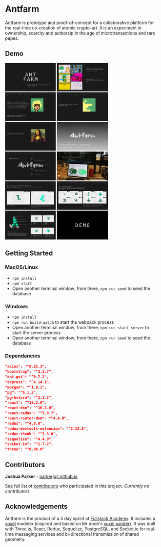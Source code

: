 # Antfarm

Antfarm is prototype and proof-of-concept for a collaborative platform for the real-time co-creation of atomic crypto-art. It is an experiment in ownership, scarcity and authorsip in the age of microtransactions and rare pepes. 

## Demo

<img src="images/antfarm_pdf/antfarm.jpg" width="33%"/> <img src="images/antfarm_pdf/antfarm2.jpg" width="33%"/> <img src="images/antfarm_pdf/antfarm3.jpg" width="33%"/> 
<img src="images/antfarm_pdf/antfarm4.jpg" width="33%"/> <img src="images/antfarm_pdf/antfarm5.jpg" width="33%"/> <img src="images/antfarm_pdf/antfarm6.jpg" width="33%"/> 
<img src="images/antfarm_pdf/antfarm7.jpg" width="33%"/> <img src="images/antfarm_pdf/antfarm8.jpg" width="33%"/> <img src="images/antfarm_pdf/antfarm9.jpg" width="33%"/> 
<img src="images/antfarm_pdf/antfarm10.jpg" width="33%"/> <img src="images/antfarm_pdf/antfarm11.jpg" width="33%"/> <img src="images/antfarm_pdf/antfarm12.jpg" width="33%"/> 

## Getting Started

### MacOS/Linux

* `npm install`
* `npm start`
* Open another terminal window; from there, `npm run seed` to seed the database

### Windows

* `npm install`
* `npm run build-watch` to start the webpack process
* Open another terminal window; from there, `npm run start-server` to start the server process
* Open another terminal window; from there, `npm run seed` to seed the database

### Dependancies

```json
"axios": "^0.15.3",
"bootstrap": "^3.3.7",
"dat.gui": "^0.7.2",
"express": "^4.14.1",
"morgan": "^1.8.1",
"pg": "^6.1.2",
"pg-hstore": "^2.3.2",
"react": "^16.2.0",
"react-dom": "^16.2.0",
"react-redux": "^5.0.7",
"react-router-dom": "^4.0.0",
"redux": "^4.0.0",
"redux-devtools-extension": "^2.13.5",
"redux-thunk": "^2.3.0",
"sequelize": "^4.4.0",
"socket.io": "^1.7.2",
"three": "^0.96.0"
```

## Contributors

**Joshua Parker** - [parkerjgit.github.io](http://parkerjgit.github.io/)

See full list of [contributors](https://github.com/your/project/contributors) who participated in this project. *Currently no contributors*

## Acknowledgements

Antfarm is the product of a 4 day sprint at [Fullstack Academy](). It includes a [voxel]() modeler (inspired and based on Mr doob's [voxel painter](https://mrdoob.com/projects/voxels/)). It was built with Three.js, React, Redux, Sequelize, PostgreSQL, and Socket.io for real-time messaging services and bi-directional transmission of shared geometry.
